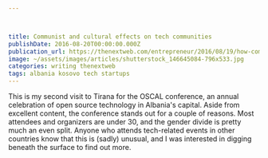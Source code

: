 ```yaml
---



title: Communist and cultural effects on tech communities
publishDate: 2016-08-20T00:00:00.000Z
publication_url: https://thenextweb.com/entrepreneur/2016/08/19/how-communism-still-affects-some-tech-spaces
image: ~/assets/images/articles/shutterstock_146645084-796x533.jpg
categories: writing thenextweb
tags: albania kosovo tech startups
---
```


This is my second visit to Tirana for the OSCAL conference, an annual celebration of open source technology in Albania's capital. Aside from excellent content, the conference stands out for a couple of reasons. Most attendees and organizers are under 30, and the gender divide is pretty much an even split. Anyone who attends tech-related events in other countries know that this is (sadly) unusual, and I was interested in digging beneath the surface to find out more.
